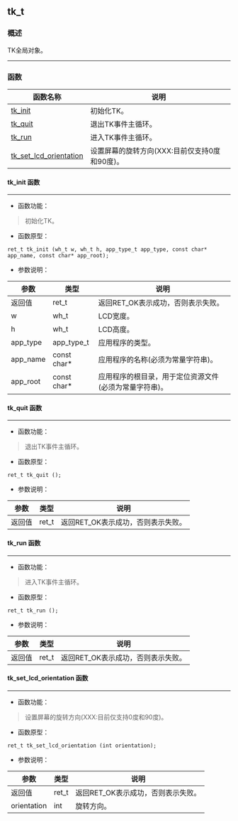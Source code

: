 ## tk\_t
### 概述
 TK全局对象。


----------------------------------
### 函数
<p id="tk_t_methods">

| 函数名称 | 说明 | 
| -------- | ------------ | 
| <a href="#tk_t_tk_init">tk\_init</a> | 初始化TK。 |
| <a href="#tk_t_tk_quit">tk\_quit</a> | 退出TK事件主循环。 |
| <a href="#tk_t_tk_run">tk\_run</a> | 进入TK事件主循环。 |
| <a href="#tk_t_tk_set_lcd_orientation">tk\_set\_lcd\_orientation</a> | 设置屏幕的旋转方向(XXX:目前仅支持0度和90度)。 |
#### tk\_init 函数
-----------------------

* 函数功能：

> <p id="tk_t_tk_init"> 初始化TK。




* 函数原型：

```
ret_t tk_init (wh_t w, wh_t h, app_type_t app_type, const char* app_name, const char* app_root);
```

* 参数说明：

| 参数 | 类型 | 说明 |
| -------- | ----- | --------- |
| 返回值 | ret\_t | 返回RET\_OK表示成功，否则表示失败。 |
| w | wh\_t | LCD宽度。 |
| h | wh\_t | LCD高度。 |
| app\_type | app\_type\_t | 应用程序的类型。 |
| app\_name | const char* | 应用程序的名称(必须为常量字符串)。 |
| app\_root | const char* | 应用程序的根目录，用于定位资源文件(必须为常量字符串)。 |
#### tk\_quit 函数
-----------------------

* 函数功能：

> <p id="tk_t_tk_quit"> 退出TK事件主循环。




* 函数原型：

```
ret_t tk_quit ();
```

* 参数说明：

| 参数 | 类型 | 说明 |
| -------- | ----- | --------- |
| 返回值 | ret\_t | 返回RET\_OK表示成功，否则表示失败。 |
#### tk\_run 函数
-----------------------

* 函数功能：

> <p id="tk_t_tk_run"> 进入TK事件主循环。




* 函数原型：

```
ret_t tk_run ();
```

* 参数说明：

| 参数 | 类型 | 说明 |
| -------- | ----- | --------- |
| 返回值 | ret\_t | 返回RET\_OK表示成功，否则表示失败。 |
#### tk\_set\_lcd\_orientation 函数
-----------------------

* 函数功能：

> <p id="tk_t_tk_set_lcd_orientation"> 设置屏幕的旋转方向(XXX:目前仅支持0度和90度)。




* 函数原型：

```
ret_t tk_set_lcd_orientation (int orientation);
```

* 参数说明：

| 参数 | 类型 | 说明 |
| -------- | ----- | --------- |
| 返回值 | ret\_t | 返回RET\_OK表示成功，否则表示失败。 |
| orientation | int | 旋转方向。 |
